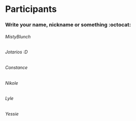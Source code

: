 # Participants
### Write your name, nickname or something :octocat:

###### MistyBlunch

###### Jotarios :D

###### Constance

###### Nikole

###### Lyle

###### Yessie

